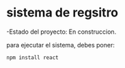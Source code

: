 <h1>sistema de regsitro</h1>

-Estado del proyecto: En construccion.

para ejecutar el sistema, debes poner:

```npm install react```
